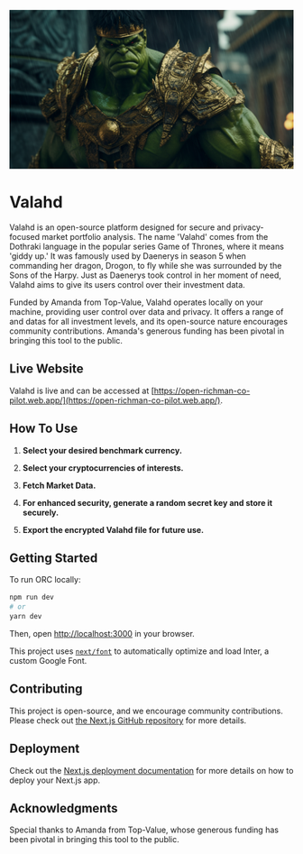 ![ORC Banner](https://github.com/DarkArtistry/open-richman-co-pilot/blob/main/public/LianShangK_A_majestic_Hulk_Ninja_mode_with_a_japanese_demon_mas_076621fc-2754-4d73-b2d8-9456b0e84043.png?raw=true)

# Valahd

Valahd is an open-source platform designed for secure and privacy-focused market portfolio analysis. The name 'Valahd' comes from the Dothraki language in the popular series Game of Thrones, where it means 'giddy up.' It was famously used by Daenerys in season 5 when commanding her dragon, Drogon, to fly while she was surrounded by the Sons of the Harpy. Just as Daenerys took control in her moment of need, Valahd aims to give its users control over their investment data.

Funded by Amanda from Top-Value, Valahd operates locally on your machine, providing user control over data and privacy. It offers a range of and datas for all investment levels, and its open-source nature encourages community contributions. Amanda's generous funding has been pivotal in bringing this tool to the public.

## Live Website

Valahd is live and can be accessed at [https://open-richman-co-pilot.web.app/](https://open-richman-co-pilot.web.app/).

## How To Use

1. **Select your desired benchmark currency.**

2. **Select your cryptocurrencies of interests.**

3. **Fetch Market Data.**

4. **For enhanced security, generate a random secret key and store it securely.**

5. **Export the encrypted Valahd file for future use.**

## Getting Started

To run ORC locally:

```bash
npm run dev
# or
yarn dev
```

Then, open [http://localhost:3000](http://localhost:3000) in your browser.

This project uses [`next/font`](https://nextjs.org/docs/basic-features/font-optimization) to automatically optimize and load Inter, a custom Google Font.

## Contributing

This project is open-source, and we encourage community contributions. Please check out [the Next.js GitHub repository](https://github.com/vercel/next.js/) for more details.

## Deployment 

Check out the [Next.js deployment documentation](https://nextjs.org/docs/deployment) for more details on how to deploy your Next.js app.

## Acknowledgments

Special thanks to Amanda from Top-Value, whose generous funding has been pivotal in bringing this tool to the public.